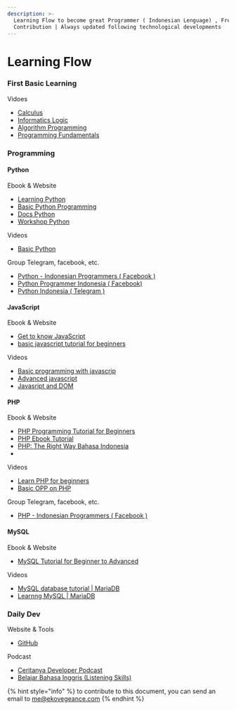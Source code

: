 ```yaml
---
description: >-
  Learning Flow to become great Programmer ( Indonesian Lenguage) , Free for
  Contribution | Always updated following technological developments
---
```


# Learning Flow

### First Basic Learning

Vidoes

* [Calculus](https://youtube.com/playlist?list=PLjRBWix725xofaT0Kbdal47q1Ql6whoIP)
* [Informatics Logic](https://youtube.com/playlist?list=PLjRBWix725xq67E2gFActUxVZ72To-VM_)
* [Algorithm Programming](https://youtube.com/playlist?list=PLjRBWix725xrVtr7q2Asm5LdTmTNSbH8A)
* [Programming Fundamentals](https://youtube.com/playlist?list=PLjRBWix725xqahfUnpBMo5LlaYjvId_2I)

### Programming

#### Python

Ebook & Website

* [Learning Python](https://belajarpython.com/)
* [Basic Python Programming](https://www.pythonindo.com/tutorial-python-dasar/)
* [Docs Python](https://docs.python.org/id/3.8/tutorial/)
* [Workshop Python](http://sakti.github.io/python101/) 

Videos

* [Basic Python](https://youtube.com/playlist?list=PLZS-MHyEIRo59lUBwU-XHH7Ymmb04ffOY)

Group Telegram, facebook, etc.

* [Python - Indonesian Programmers \( Facebook \)](https://web.facebook.com/groups/1547113062220560)
* [Python Programmer Indonesia \( Facebook\)](https://web.facebook.com/groups/445344566423339)
* [Python Indonesia \( Telegram \)](https://t.me/pythonID)

#### JavaScript

Ebook & Website

* [Get to know JavaScript](http://masputih.com/2013/01/ebook-gratis-mengenal-javascript)
* [basic javascript tutorial for beginners](https://www.petanikode.com/tutorial/javascript/)

Videos

* [Basic programming with javascrip](https://youtube.com/playlist?list=PLFIM0718LjIWXagluzROrA-iBY9eeUt4w)
* [Advanced javascript](https://youtube.com/playlist?list=PLFIM0718LjIUGpY8wmE41W7rTJo_3Y46-)
* [Javasript and DOM](https://youtube.com/playlist?list=PLFIM0718LjIWB3YRoQbQh82ZewAGtE2-3)

#### PHP

Ebook & Website

* [PHP Programming Tutorial for Beginners](https://www.petanikode.com/tutorial/php)
* [PHP Ebook Tutorial](http://www.ilmuwebsite.com/ebook-php-free-download)
* [PHP: The Right Way Bahasa Indonesia](http://id.phptherightway.com/#site-header/)
* 
Videos

* [Learn PHP for beginners](https://youtube.com/playlist?list=PLFIM0718LjIUqXfmEIBE3-uzERZPh3vp6)
* [Basic OPP on PHP](https://youtube.com/playlist?list=PLFIM0718LjIWvxxll-6wLXrC_16h_Bl_p)

Group Telegram, facebook, etc.

* [PHP - Indonesian Programmers \( Facebook \)](https://web.facebook.com/groups/191445930907235)

#### MySQL

Ebook & Website

* [MySQL Tutorial for Beginner to Advanced](https://umardanny.com/tutorial-mysql-untuk-pemula-hingga-mahir-ebook-download-pdf/)

Videos

* [MySQL database tutorial \| MariaDB](https://youtube.com/playlist?list=PL2O3HdJI4voGs6CiEUPXwt1fhLLqu30E_)
* [Learnng MySQL \| MariaDB](https://youtube.com/playlist?list=PLF82-I80PwDN7KSzsJOmd8mwHYe4aAqfF)

### Daily Dev

Website & Tools

* [GitHub](https://github.com/)

Podcast

* [Ceritanya Developer Podcast](https://podcasts.google.com/feed/aHR0cHM6Ly9hbmNob3IuZm0vcy8zMDM0OGQ0L3BvZGNhc3QvcnNz?sa=X&ved=2ahUKEwj70uTl3YfyAhWGh_0HHaOACCgQ9sEGegQIARAE)
* [Belajar Bahasa Inggris \(Listening Skills\)](https://podcasts.google.com/feed/aHR0cHM6Ly9hbmNob3IuZm0vcy9kYWEzZTY0L3BvZGNhc3QvcnNz?sa=X&ved=0CAoQ9sEGahcKEwjgqouq3ofyAhUAAAAAHQAAAAAQDw)



{% hint style="info" %}
to contribute to this document, you can send an email to [me@ekovegeance.com](mailto:me@ekovegeance.com)
{% endhint %}

